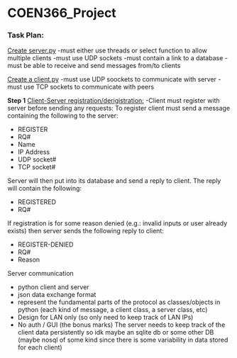 # COEN366_Project

<h3>Task Plan:</h3>
<u>Create server.py</u>
-must either use threads or select function to allow multiple clients
-must use UDP sockets
-must contain a link to a database
-must be able to receive and send messages from/to clients

<u>Create a client.py</u>
-must use UDP soockets to communicate with server
-must use TCP sockets to communicate with peers


<b>Step 1</b> <u>Client-Server registration/derigistration:</u>
-Client must register with server before sending any requests: To register client must send a message containing the following to the server: 
<ul>
  <li>REGISTER</li>
  <li>RQ#</li>
  <li>Name</li>
  <li>IP Address</li>
  <li>UDP socket#</li>
  <li>TCP socket#</li>
</ul>
Server will then put into its database and send a reply to client. The reply will contain the following:
<ul>
  <li>REGISTERED</li>
   <li>RQ#</li>
</ul>
If registration is for some reason denied (e.g.: invalid inputs or user already exists) then server sends the following reply to client:
<ul>
  <li>REGISTER-DENIED</li>
   <li>RQ#</li>
   <li>Reason</li>
</ul>



Server communication
- python client and server
- json data exchange format
- represent the fundamental parts of the protocol as classes/objects in python (each kind of message, a client class, a server class, etc)
- Design for LAN only (so only need to keep track of LAN IPs)
- No auth / GUI (the bonus marks) 
The server needs to keep track of the client data persistently so idk maybe an sqlite db or some other DB (maybe nosql of some kind since there is some variability in data stored for each client)
